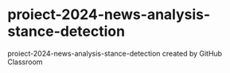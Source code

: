 # proiect-2024-news-analysis-stance-detection
proiect-2024-news-analysis-stance-detection created by GitHub Classroom
